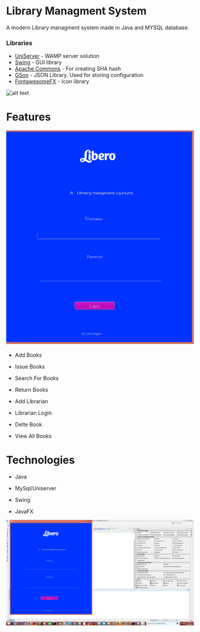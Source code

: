 # Library Managment System



A modern  Library managment system made in Java and MYSQL database.  


### Libraries 


  * [UniServer](http://www.uniformserver.com/) -  WAMP server solution 
  * [Swing](https://github.com/robotframework/SwingLibrary) - GUI library
  * [Apache Commons](https://commons.apache.org/) - For creating SHA hash
  * [GSon](https://github.com/google/gson) - JSON Library. Used for storing configuration
  * [FontawesomeFX](https://bitbucket.org/Jerady/fontawesomefx) - Icon library
  

![alt text](book.png)


# Features

![alt text](all.png)
- Add Books

- Issue Books

- Search For Books

- Return Books

- Add Librarian 

- Librarian Login

- Delte Book

- View All Books

# Technologies 

- Java 

- MySql/Uniserver

- Swing 

- JavaFX



![alt text](img3.png)
